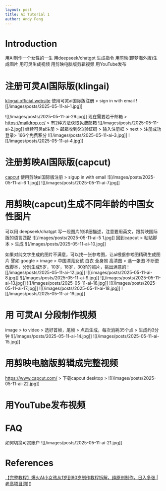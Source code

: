 ```yaml
---
layout: post
title: AI Tutorial 1
author: Andy Feng
---
```

# Introduction
用AI制作一个女性的一生
用deepseek/chatgpt 生成指令
用剪映(即梦海外版)生成图片
用可灵生成视频
用剪映电脑版剪辑视频
用YouTube发布
# 注册可灵AI国际版(klingai)
[klingai official website](https://www.klingai.com/global/)
使用可灵ai国际版注册 > sign in with email
![[/images/posts/2025-05-11-ai-1.jpg]]

![[/images/posts/2025-05-11-ai-29.jpg]]
现在需要若干邮箱 > https://maildrop.cc/ > 有2种方法获取免费邮箱
![[/images/posts/2025-05-11-ai-2.jpg]]
继续可灵ai注册 > 邮箱收到6位验证码 > 输入注册框 > next > 注册成功登录> 166个免费积分
![[/images/posts/2025-05-11-ai-3.jpg]]
![[/images/posts/2025-05-11-ai-4.jpg]]
 # 注册剪映AI国际版(capcut)
 [capcut](https://www.capcut.com/)
 使用剪映ai国际版注册 > sigup in with email
 ![[/images/posts/2025-05-11-ai-6 1.jpg]]
![[/images/posts/2025-05-11-ai-7.jpg]]
# 用剪映(capcut)生成不同年龄的中国女性图片
可以用 deepseek/chatgpt 写一段图片的详细描述，注意要用英文，跟剪映国际版的语言匹配
![[/images/posts/2025-05-11-ai-5 1.jpg]]
回到capcut > 粘贴脚本 > 生成
![[/images/posts/2025-05-11-ai-10.jpg]]

如果对纯文字生成的图片不满意，可以找一张参考图，让ai根据参考图精确生成图片
譬如  google > image > 中国漂亮女孩 白衣 全身照 高清图 > 选一张图
不断更改脚本，分别生成5岁，10岁，18岁，30岁的照片，挑出满意的
![[/images/posts/2025-05-11-ai-12.jpg]]
![[/images/posts/2025-05-11-ai-8.jpg]]
![[/images/posts/2025-05-11-ai-9.jpg]]
![[/images/posts/2025-05-11-ai-13.jpg]]
![[/images/posts/2025-05-11-ai-16.jpg]]
![[/images/posts/2025-05-11-ai-17.jpg]]
![[/images/posts/2025-05-11-ai-18.jpg]]
![[/images/posts/2025-05-11-ai-19.jpg]]
# 用 可灵AI 分段制作视频
image > to video > 选好首帧，尾帧 > 点击生成，每次消耗35个点 > 生成约3分钟
![[/images/posts/2025-05-11-ai-14.jpg]]
![[/images/posts/2025-05-11-ai-15.jpg]]

# 用剪映电脑版剪辑成完整视频
https://www.capcut.com/ > 下载capcut desktop > 
![[/images/posts/2025-05-11-ai-22.jpg]]
# 用YouTube发布视频


# FAQ
如何切换可灵账户
![[/images/posts/2025-05-11-ai-21.jpg]]
# References 
[【完整教程】爆火AI小女孩从1岁到80岁制作教程拆解，纯原创制作，日入多张 | 老高项目网](https://www.youtube.com/@lgxmw)]()
